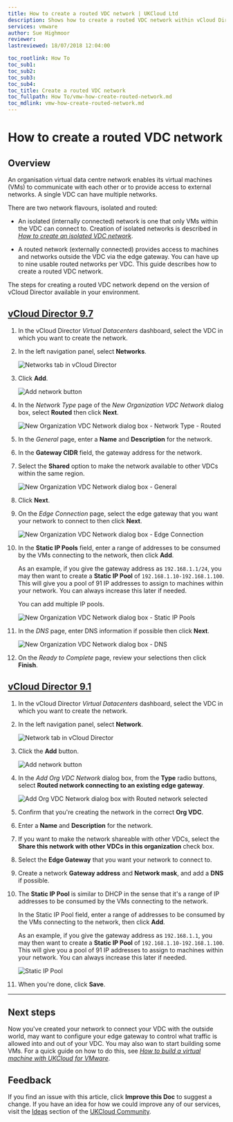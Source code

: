 ```yaml
---
title: How to create a routed VDC network | UKCloud Ltd
description: Shows how to create a routed VDC network within vCloud Director
services: vmware
author: Sue Highmoor
reviewer:
lastreviewed: 18/07/2018 12:04:00

toc_rootlink: How To
toc_sub1:
toc_sub2:
toc_sub3:
toc_sub4:
toc_title: Create a routed VDC network
toc_fullpath: How To/vmw-how-create-routed-network.md
toc_mdlink: vmw-how-create-routed-network.md
---
```


# How to create a routed VDC network

## Overview

An organisation virtual data centre network enables its virtual machines (VMs) to communicate with each other or to provide access to external networks. A single VDC can have multiple networks.

There are two network flavours, isolated and routed:

- An isolated (internally connected) network is one that only VMs within the VDC can connect to. Creation of isolated networks is described in [*How to create an isolated VDC network*](vmw-how-create-isolated-network.md).

- A routed network (externally connected) provides access to machines and networks outside the VDC via the edge gateway. You can have up to nine usable routed networks per VDC. This guide describes how to create a routed VDC network.

The steps for creating a routed VDC network depend on the version of vCloud Director available in your environment.

## [vCloud Director 9.7](#tab/tabid-1)

1. In the vCloud Director *Virtual Datacenters* dashboard, select the VDC in which you want to create the network.

2. In the left navigation panel, select **Networks**.

    ![Networks tab in vCloud Director](images/vmw-vcd-tab-networks.png)

3. Click **Add**.

    ![Add network button](images/vmw-vcd-btn-add-network.png)

4. In the *Network Type* page of the *New Organization VDC Network* dialog box, select **Routed** then click **Next**.

    ![New Organization VDC Network dialog box - Network Type - Routed](images/vmw-vcd-add-network-routed-type.png)

5. In the *General* page, enter a **Name** and **Description** for the network.

6. In the **Gateway CIDR** field, the gateway address for the network.

7. Select the **Shared** option to make the network available to other VDCs within the same region.

    ![New Organization VDC Network dialog box - General](images/vmw-vcd-add-network-general.png)

8. Click **Next**.

9. On the *Edge Connection* page, select the edge gateway that you want your network to connect to then click **Next**.

    ![New Organization VDC Network dialog box - Edge Connection](images/vmw-vcd-add-network-routed-edge.png)

10. In the **Static IP Pools** field, enter a range of addresses to be consumed by the VMs connecting to the network, then click **Add**.

    As an example, if you give the gateway address as `192.168.1.1/24`, you may then want to create a **Static IP Pool** of `192.168.1.10-192.168.1.100`. This will give you a pool of 91 IP addresses to assign to machines within your network. You can always increase this later if needed.

    You can add multiple IP pools.

    ![New Organization VDC Network dialog box - Static IP Pools](images/vmw-vcd-add-network-ip-pool.png)

11. In the *DNS* page, enter DNS information if possible then click **Next**.

    ![New Organization VDC Network dialog box - DNS](images/vmw-vcd-add-network-dns.png)

12. On the *Ready to Complete* page, review your selections then click **Finish**.

## [vCloud Director 9.1](#tab/tabid-2)

1. In the vCloud Director *Virtual Datacenters* dashboard, select the VDC in which you want to create the network.

2. In the left navigation panel, select **Network**.

    ![Network tab in vCloud Director](images/vmw-vcd91-tab-network.png)

3. Click the **Add** button.

    ![Add network button](images/vmw-vcd91-btn-add-network.png)

4. In the *Add Org VDC Network* dialog box, from the **Type** radio buttons, select **Routed network connecting to an existing edge gateway**.

    ![Add Org VDC Network dialog box with Routed network selected](images/vmw-vcd91-add-network-routed.png)

5. Confirm that you're creating the network in the correct **Org VDC**.

6. Enter a **Name** and **Description** for the network.

7. If you want to make the network shareable with other VDCs, select the **Share this network with other VDCs in this organization** check box.

8. Select the **Edge Gateway** that you want your network to connect to.

9. Create a network **Gateway address** and **Network mask**, and add a **DNS** if possible.

10. The **Static IP Pool** is similar to DHCP in the sense that it's a range of IP addresses to be consumed by the VMs connecting to the network.

    In the Static IP Pool field, enter a range of addresses to be consumed by the VMs connecting to the network, then click **Add**.

    As an example, if you give the gateway address as `192.168.1.1`, you may then want to create a **Static IP Pool** of `192.168.1.10-192.168.1.100`. This will give you a pool of 91 IP addresses to assign to machines within your network. You can always increase this later if needed.

    ![Static IP Pool](images/vmw-vcd91-network-ip-pool.png)

11. When you're done, click **Save**.

***

## Next steps

Now you've created your network to connect your VDC with the outside world, may want to configure your edge gateway to control what traffic is allowed into and out of your VDC. You may also wan to start building some VMs. For a quick guide on how to do this, see [*How to build a virtual machine with UKCloud for VMware*](vmw-gs-build-vm-vcd.md).

## Feedback

If you find an issue with this article, click **Improve this Doc** to suggest a change. If you have an idea for how we could improve any of our services, visit the [Ideas](https://community.ukcloud.com/ideas) section of the [UKCloud Community](https://community.ukcloud.com).
